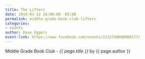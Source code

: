 ```yaml
---
title: The Lifters
date: 2019-01-12 16:00:00 -05:00
permalink: middle-grade-book-club-lifters
categories:
- events
author: Dave Eggers
event-link: https://www.facebook.com/events/2212749608980177/
---
```


Middle Grade Book Club - *{{ page.title }}* by {{ page.author }}
